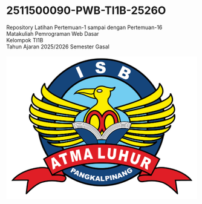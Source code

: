# 2511500090-PWB-TI1B-2526O
Repository Latihan Pertemuan-1 sampai dengan Pertemuan-16<br>
Matakuliah Pemrograman Web Dasar<br>
Kelompok TI1B<br>
Tahun Ajaran 2025/2026
Semester Gasal<br><br>
![Logo ISBAL](logoisbal.png)